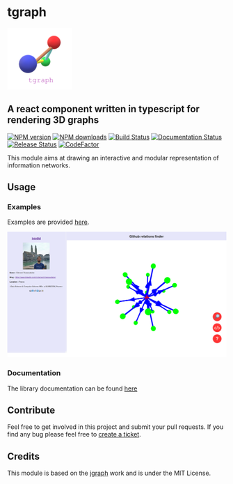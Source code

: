 # tgraph

<img src="ressources/tgraphLogo.png" width="150">

## A react component written in typescript for rendering 3D graphs

[![NPM version][npm-image]][npm-url]
[![NPM downloads][npm-downloads]][npm-url]
[![Build Status][build-action-image]][build-action-url]
[![Documentation Status][doc-action-image]][doc-action-url]
[![Release Status][release-action-image]][release-action-url]
[![CodeFactor][codefactor-image]][codefactor-url]

This module aims at drawing an interactive and modular representation of information networks.

## Usage

### Examples

Examples are provided [here][examples-source-code].

[![Example graph screenshot][github-graph-example-screenshot]][github-graph-example]

### Documentation

The library documentation can be found [here][documentation]


## Contribute

Feel free to get involved in this project and submit your pull requests. If you find any bug please feel free to [create a ticket][create-ticket].

## Credits

This module is based on the [jgraph][jgraph] work and is under the MIT License.


[jgraph]: https://github.com/patrickfuller/jgraph

[npm-image]: https://img.shields.io/npm/v/tgraph.svg
[npm-downloads]: https://img.shields.io/npm/dt/tgraph.svg
[npm-url]: https://www.npmjs.com/package/tgraph
[build-action-url]: https://github.com/intv0id/tgraph/actions?query=workflow%3A%22Build%22
[build-action-image]: https://github.com/intv0id/tgraph/workflows/Build/badge.svg
[doc-action-url]: https://github.com/intv0id/tgraph/actions?query=workflow%3A%22Documentation%22
[doc-action-image]: https://github.com/intv0id/tgraph/workflows/Documentation/badge.svg
[release-action-url]: https://github.com/intv0id/tgraph/actions?query=workflow%3A%22Release%22
[release-action-image]: https://github.com/intv0id/tgraph/workflows/Release/badge.svg
[codefactor-url]: https://www.codefactor.io/repository/github/intv0id/tgraph
[codefactor-image]: https://www.codefactor.io/repository/github/intv0id/tgraph/badge

[create-ticket]: https://github.com/intv0id/tgraph/issues/new
[documentation]: https://intv0id.github.io/tgraph/
[examples-source-code]: https://github.com/intv0id/tgraph/tree/master/examples
[github-graph-example]: https://intv0id.github.io/tgraph/examples/github.html
[github-graph-example-screenshot]: examples/images/GithubFollowersGraph.png


